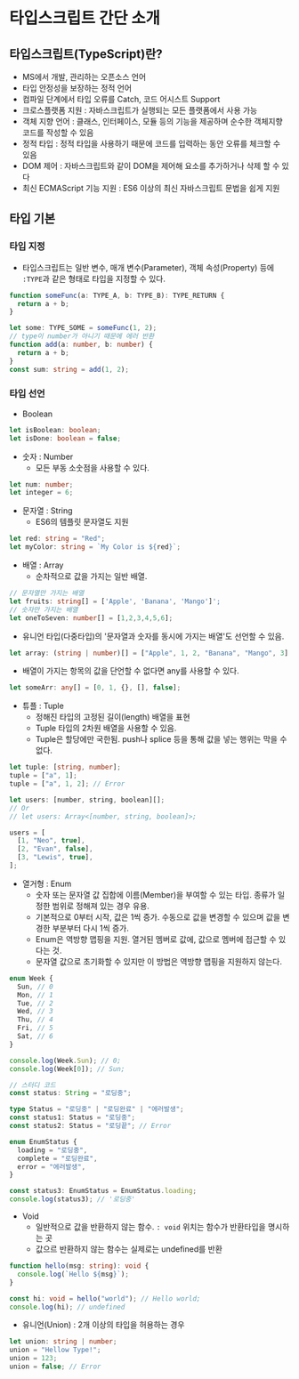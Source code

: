 # 타입스크립트 간단 소개

## 타입스크립트(TypeScript)란?

- MS에서 개발, 관리하는 오픈소스 언어
- 타입 안정성을 보장하는 정적 언어
- 컴파일 단계에서 타입 오류를 Catch, 코드 어시스트 Support
- 크로스플랫폼 지원 : 자바스크립트가 실행되는 모든 플랫폼에서 사용 가능
- 객체 지향 언어 : 클래스, 인터페이스, 모듈 등의 기능을 제공하며 순수한 객체지향 코드를 작성할 수 있음
- 정적 타입 : 정적 타입을 사용하기 때문에 코드를 입력하는 동안 오류를 체크할 수 있음
- DOM 제어 : 자바스크립트와 같이 DOM을 제어해 요소를 추가하거나 삭제 할 수 있다
- 최신 ECMAScript 기능 지원 : ES6 이상의 최신 자바스크립트 문법을 쉽게 지원

## 타입 기본

### 타입 지정

- 타입스크립트는 일반 변수, 매개 변수(Parameter), 객체 속성(Property) 등에 `:TYPE`과 같은 형태로 타입을 지정할 수 있다.

```typescript
function someFunc(a: TYPE_A, b: TYPE_B): TYPE_RETURN {
  return a + b;
}

let some: TYPE_SOME = someFunc(1, 2);
// type이 number가 아니기 때문에 에러 반환
function add(a: number, b: number) {
  return a + b;
}
const sum: string = add(1, 2);
```

### 타입 선언

- Boolean

```typescript
let isBoolean: boolean;
let isDone: boolean = false;
```

- 숫자 : Number
  - 모든 부동 소숫점을 사용할 수 있다.

```typescript
let num: number;
let integer = 6;
```

- 문자열 : String
  - ES6의 템플릿 문자열도 지원

```typescript
let red: string = "Red";
let myColor: string = `My Color is ${red}`;
```

- 배열 : Array
  - 순차적으로 값을 가지는 일반 배열.

```typescript
// 문자열만 가지는 배열
let fruits: string[] = ['Apple', 'Banana', 'Mango']';
// 숫자만 가지는 배열
let oneToSeven: number[] = [1,2,3,4,5,6];
```

- 유니언 타입(다중타입)의 '문자열과 숫자를 동시에 가지는 배열'도 선언할 수 있음.

```typescript
let array: (string | number)[] = ["Apple", 1, 2, "Banana", "Mango", 3];
```

- 배열이 가지는 항목의 값을 단언할 수 없다면 any를 사용할 수 있다.

```typescript
let someArr: any[] = [0, 1, {}, [], false];
```

- 튜플 : Tuple
  - 정해진 타입의 고정된 길이(length) 배열을 표현
  - Tuple 타입의 2차원 배열을 사용할 수 있음.
  - Tuple은 할당에만 국한됨. push나 splice 등을 통해 값을 넣는 행위는 막을 수 없다.

```typescript
let tuple: [string, number];
tuple = ["a", 1];
tuple = ["a", 1, 2]; // Error
```

```javascript
let users: [number, string, boolean][];
// Or
// let users: Array<[number, string, boolean]>;

users = [
  [1, "Neo", true],
  [2, "Evan", false],
  [3, "Lewis", true],
];
```

- 열거형 : Enum
  - 숫자 또는 문자열 값 집합에 이름(Member)을 부여할 수 있는 타입. 종류가 일정한 범위로 정해져 있는 경우 유용.
  - 기본적으로 0부터 시작, 값은 1씩 증가. 수동으로 값을 변경할 수 있으며 값을 변경한 부분부터 다시 1씩 증가.
  - Enum은 역방향 맵핑을 지원. 열거된 멤버로 값에, 값으로 멤버에 접근할 수 있다는 것.
  - 문자열 값으로 초기화할 수 있지만 이 방법은 역방향 맵핑을 지원하지 않는다.

```typescript
enum Week {
  Sun, // 0
  Mon, // 1
  Tue, // 2
  Wed, // 3
  Thu, // 4
  Fri, // 5
  Sat, // 6
}

console.log(Week.Sun); // 0;
console.log(Week[0]); // Sun;
```

```typescript
// 스터디 코드
const status: String = "로딩중";

type Status = "로딩중" | "로딩완료" | "에러발생";
const status1: Status = "로딩중";
const status2: Status = "로딩끝"; // Error

enum EnumStatus {
  loading = "로딩중",
  complete = "로딩완료",
  error = "에러발생",
}

const status3: EnumStatus = EnumStatus.loading;
console.log(status3); // '로딩중'
```

- Void
  - 일반적으로 값을 반환하지 않는 함수. `: void` 위치는 함수가 반환타입을 명시하는 곳
  - 값으르 반환하지 않는 함수는 실제로는 undefined를 반환

```typescript
function hello(msg: string): void {
  console.log(`Hello ${msg}`);
}

const hi: void = hello("world"); // Hello world;
console.log(hi); // undefined
```

- 유니언(Union) : 2개 이상의 타입을 허용하는 경우

```typescript
let union: string | number;
union = "Hellow Type!";
union = 123;
union = false; // Error
```
